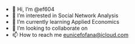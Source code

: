 - 👋 Hi, I’m @ef604
- 👀 I’m interested in Social Network Analysis 
- 🌱 I’m currently learning Applied Economics 
- 💞️ I’m looking to collaborate on 
- 📫 How to reach me eunicefofana@icloud.com

<!---
ef604/ef604 is a ✨ special ✨ repository because its `README.md` (this file) appears on your GitHub profile.
You can click the Preview link to take a look at your changes.
--->
